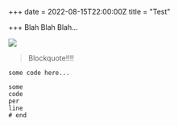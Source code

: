 +++
date = 2022-08-15T22:00:00Z
title = "Test"

+++
Blah Blah Blah...

![](/HelmUpgradeBot.github.io/uploads/hugo_logo_h_3-copy.png)

> Blockquote!!!!

`some code here...`

    some
    code
    per
    line
    # end